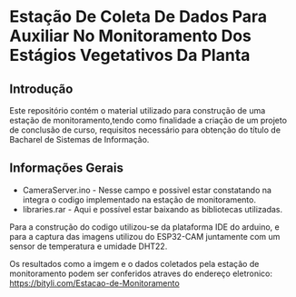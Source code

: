# Estação De Coleta De Dados Para Auxiliar No Monitoramento Dos Estágios Vegetativos Da Planta #

## Introdução

Este repositório contém o material utilizado para construção de uma estação de monitoramento,tendo como finalidade a criação de um projeto de conclusão de curso, requisitos necessário para obtenção do título de Bacharel de Sistemas de Informação. 

## Informações Gerais

* CameraServer.ino - Nesse campo e possivel estar constatando na integra o codigo implementado na estação de monitoramento.
* libraries.rar - Aqui e possível estar baixando as bibliotecas utilizadas.

Para a construção do codigo utilizou-se da plataforma IDE do arduino, e para a captura das imagens utilizou do ESP32-CAM juntamente com um sensor de temperatura e umidade DHT22.

Os resultados como a imgem e o dados coletados pela estação de monitoramento podem ser conferidos atraves do endereço eletronico: https://bityli.com/Estacao-de-Monitoramento 
